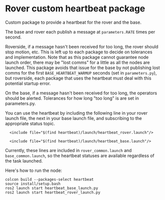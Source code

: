 # Rover custom heartbeat package

Custom package to provide a heartbeat for the rover and the base.

The base and rover each publish a message at `parameters.RATE` times per second.

Roverside, if a message hasn't been received for too long, the rover should stop motion, etc.
This is left up to each package to decide on tolerances and implementation. Note that as this package cannot guarantee node launch order, there may be "lost comms" for a little as all the nodes are launched. This package avoids that issue for the base by not publishing lost comms for the first `BASE_HEARTBEAT_WARMUP` seconds (set in `parameters.py`), but roverside, each package that uses the heartbeat must deal with this potential startup error.

On the base, if a message hasn't been received for too long, the operators should be alerted.
Tolerances for how long "too long" is are set in parameters.py.

You can use the heartbeat by including the following line in your rover launch file, the next
    in your base launch file, and subscribing to the appropriate status topic.

```
  <include file="$(find heartbeat)/launch/heartbeat_rover.launch"/>
```
```
  <include file="$(find heartbeat)/launch/heartbeat_base.launch"/>
```

Currently, these lines are included in `rover_common.launch` and `base_common.launch`, so the heartbeat statuses are available regardless of the task launched.

Here's how to run the node:
```
colcon build --packages-select heartbeat
source install/setup.bash
ros2 launch start heartbeat_base_launch.py
ros2 launch start heartbeat_rover_launch.py
```